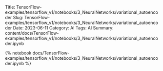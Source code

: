 Title: TensorFlow-examples/tensorflow_v1/notebooks/3_NeuralNetworks/variational_autoencoder
Slug: TensorFlow-examples/tensorflow_v1/notebooks/3_NeuralNetworks/variational_autoencoder
Date: 2023-06-11
Category: AI
Tags: AI
Summary: content/docs/TensorFlow-examples/tensorflow_v1/notebooks/3_NeuralNetworks/variational_autoencoder.ipynb

{% notebook docs/TensorFlow-examples/tensorflow_v1/notebooks/3_NeuralNetworks/variational_autoencoder.ipynb %}